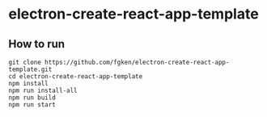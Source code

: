 # electron-create-react-app-template

## How to run

```
git clone https://github.com/fgken/electron-create-react-app-template.git
cd electron-create-react-app-template
npm install
npm run install-all
npm run build
npm run start
```
